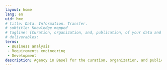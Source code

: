 ```yaml
---
layout: home
lang: en
uid: hme
# title: Data. Information. Transfer.
# subtitle: Knowledge mapped
# tagline: [Curation, organization, and, publication, of your data and information]
# deliverables:
terms: 
 - Business analysis
 - Requirements engineering
 - Development
description: Agency in Basel for the curation, organization, and publication of your data and information.
---
```

